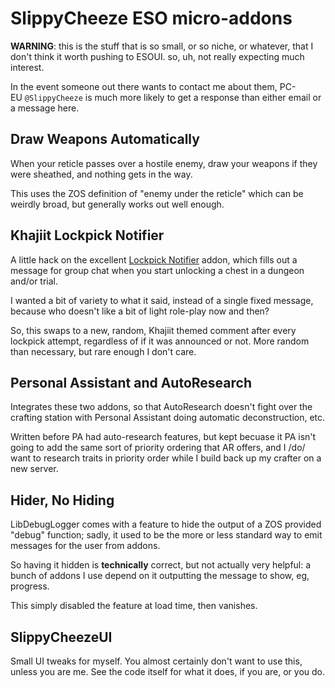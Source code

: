 # SlippyCheeze ESO micro-addons

**WARNING**: this is the stuff that is so small, or so niche, or whatever, that
I don't think it worth pushing to ESOUI.  so, uh, not really expecting
much interest.

In the event someone out there wants to contact me about them,
PC-EU `@SlippyCheeze` is much more likely to get a response than either email or
a message here.

## Draw Weapons Automatically

When your reticle passes over a hostile enemy, draw your weapons if they
were sheathed, and nothing gets in the way.

This uses the ZOS definition of "enemy under the reticle" which can be weirdly
broad, but generally works out well enough.


## Khajiit Lockpick Notifier

A little hack on the excellent [Lockpick Notifier][LockpickNotifier] addon,
which fills out a message for group chat when you start unlocking a chest in
a dungeon and/or trial.

I wanted a bit of variety to what it said, instead of a single fixed message,
because who doesn't like a bit of light role-play now and then?

So, this swaps to a new, random, Khajiit themed comment after every lockpick
attempt, regardless of if it was announced or not.  More random than necessary,
but rare enough I don't care.

[LockpickNotifier]: https://www.esoui.com/downloads/info3085-LockpickNotifier.html


## Personal Assistant and AutoResearch

Integrates these two addons, so that AutoResearch doesn't fight over the
crafting station with Personal Assistant doing automatic deconstruction, etc.

Written before PA had auto-research features, but kept becuase it PA isn't going
to add the same sort of priority ordering that AR offers, and I /do/ want to
research traits in priority order while I build back up my crafter on
a new server.


## Hider, No Hiding

LibDebugLogger comes with a feature to hide the output of a ZOS provided "debug"
function; sadly, it used to be the more or less standard way to emit messages
for the user from addons.

So having it hidden is **technically** correct, but not actually very helpful:
a bunch of addons I use depend on it outputting the message to show,
eg, progress.

This simply disabled the feature at load time, then vanishes.


## SlippyCheezeUI

Small UI tweaks for myself.  You almost certainly don't want to use this, unless
you are me.  See the code itself for what it does, if you are, or you do.
